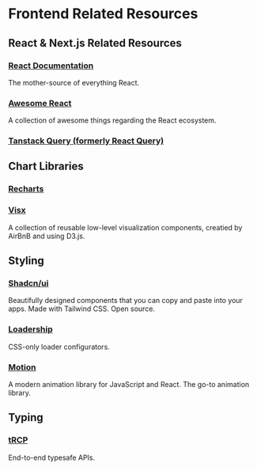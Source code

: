 # Frontend Related Resources

## React & Next.js Related Resources

### [React Documentation](https://react.dev/)

The mother-source of everything React.

### [Awesome React](https://github.com/enaqx/awesome-react)

A collection of awesome things regarding the React ecosystem.

### [Tanstack Query (formerly React Query)](https://tanstack.com/query/latest)

## Chart Libraries

### [Recharts](https://recharts.org/en-US)

### [Visx](https://github.com/airbnb/visx)

A collection of reusable low-level visualization components, creatied by AirBnB and using D3.js.

## Styling

### [Shadcn/ui](https://ui.shadcn.com/)

Beautifully designed components that you can copy and paste into your apps. Made with Tailwind CSS. Open source.

### [Loadership](https://www.loadership.com)

CSS-only loader configurators.

### [Motion](https://motion.dev/)

A modern animation library for JavaScript and React. The go-to animation library.

## Typing

### [tRCP](https://trpc.io/)

End-to-end typesafe APIs.
